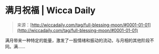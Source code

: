 <!--yml

分类：未分类

日期：2024年06月12日 18:24:51

-->

# 满月祝福 | Wicca Daily

> 来源：[http://wiccadaily.com/tag/full-blessing-moon/#0001-01-01](http://wiccadaily.com/tag/full-blessing-moon/#0001-01-01)

满月带来一种特定的能量，激发了一股情绪和振动的流动，与月相的其他阶段不同。满……
